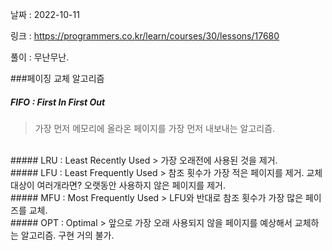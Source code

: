 날짜 : 2022-10-11

링크 : https://programmers.co.kr/learn/courses/30/lessons/17680

풀이 :
무난무난.

###페이징 교체 알고리즘
##### FIFO : First In First Out
> 가장 먼저 메모리에 올라온 페이지를 가장 먼저 내보내는 알고리즘.
<br>
##### LRU  : Least Recently Used
> 가장 오래전에 사용된 것을 제거.
<br>
##### LFU  : Least Frequently Used
> 참조 횟수가 가장 적은 페이지를 제거. 교체 대상이 여러개라면? 오랫동안 사용하지 않은 페이지를 제거.
<br>
##### MFU  : Most Frequently Used
> LFU와 반대로 참조 횟수가 가장 많은 페이즈를 교체.
<br>
##### OPT  : Optimal
> 앞으로 가장 오래 사용되지 않을 페이지를 예상해서 교체하는 알고리즘. 구현 거의 불가.
